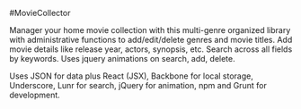 #MovieCollector

Manager your home movie collection with this multi-genre organized library with administrative functions to add/edit/delete genres and movie titles.  Add movie details like release year, actors, synopsis, etc.  Search across all fields by keywords.  Uses jquery animations on search, add, delete.

Uses JSON for data plus React (JSX), Backbone for local storage, Underscore, Lunr for search, jQuery for animation, npm and Grunt for development.
